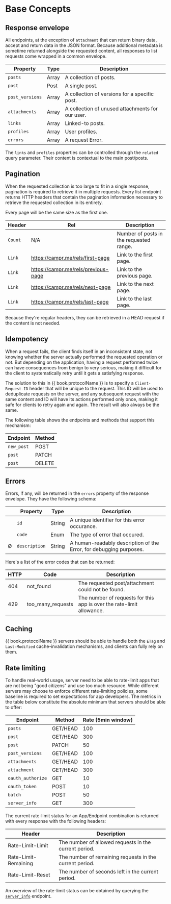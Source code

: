 # Base Concepts

## Response envelope

All endpoints, at the exception of `attachment` that can return binary data, accept and return data in the JSON format.
Because additional metadata is sometime returned alongside the requested content, all responses to list requests come wrapped in a common envelope.

| Property        | Type              | Description                                      |
| --------------- | ----------------- | ------------------------------------------------ |
| `posts`         | Array<Post>       | A collection of posts.                           |
| `post`          | Post              | A single post.                                   |
| `post_versions` | Array<Version>    | A collection of versions for a specific post.    |
| `attachments`   | Array<Attachment> | A collection of unused attachments for our user. |
| `links`         | Array<Post>       | Linked-to posts.                                 |
| `profiles`      | Array<Profile>    | User profiles.                                   |
| `errors`        | Array<Error>      | A request Error.                                 |

The `links` and `profiles` properties can be controlled through the `related` query parameter. Their content is contextual to the main post/posts.

## Pagination

When the requested collection is too large to fit in a single response, pagination is required to retrieve it in multiple requests.
Every list endpoint returns HTTP headers that contain the pagination information necessary to retrieve the requested collection in its entirety.

Every page will be the same size as the first one.

| Header    | Rel                                 | Description                             |
| -------   | ----------------------------------- | --------------------------------------- |
| `Count`   | N/A                                 | Number of posts in the requested range. |
| `Link`    | https://campr.me/rels/first-page    | Link to the first page.                 |
| `Link`    | https://campr.me/rels/previous-page | Link to the previous page.              |
| `Link`    | https://campr.me/rels/next-page     | Link to the next page.                  |
| `Link`    | https://campr.me/rels/last-page     | Link to the last page.                  |

Because they're regular headers, they can be retrieved in a HEAD request if the content is not needed.

## Idempotency

When a request fails, the client finds itself in an inconsistent state, not knowing whether the server actually performed the requested operation or not. But depending on the application, having a request performed twice can have consequences from benign to very serious, making it difficult for the client to systematically retry until it gets a satisfying response.

The solution to this in {{ book.protocolName }} is to specify a `Client-Request-ID` header that will be unique to the request. This ID will be used to deduplicate requests on the server, and any subsequent request with the same content and ID will have its actions performed only once, making it safe for clients to retry again and again. The result will also always be the same.

The following table shows the endpoints and methods that support this mechanism:

| Endpoint   | Method |
| ---------- | ------ |
| `new_post` | POST   |
| `post`     | PATCH  |
| `post`     | DELETE |

## Errors

Errors, if any, will be returned in the `errors` property of the response envelope. They have the following schema:

| | Property      | Type   | Description                                                        |
|-| ------------- | ------ | ------------------------------------------------------------------ |
| | `id`          | String | A unique identifier for this error occurance.                      |
| | `code`        | Enum   | The type of error that occured.                                    |
|Ø| `description` | String | A human-readably description of the Error, for debugging purposes. |

Here's a list of the error codes that can be returned:

| HTTP | Code                | Description                                                           |
| ---- | ------------------- | --------------------------------------------------------------------- |
| 404  | not_found           | The requested post/attachment could not be found.                     |
| 429  | too\_many\_requests | The number of requests for this app is over the rate-limit allowance. |

## Caching

{{ book.protocolName }} servers should be able to handle both the `ETag` and `Last-Modified` cache-invalidation mechanisms, and clients can fully rely on them.

## Rate limiting

To handle real-world usage, server need to be able to rate-limit apps that are not being "good citizens" and use too much resource. While different servers may choose to enforce different rate-limiting policies, some baseline is required to set expectations for app developers. The metrics in the table below constitute the absolute minimum that servers should be able to offer:

| Endpoint          | Method   | Rate (5min window) |
| ----------------- | -------- | ------------------ |
| `posts`           | GET/HEAD | 100                |
| `post`            | GET/HEAD | 300                |
| `post`            | PATCH    | 50                 |
| `post_versions`   | GET/HEAD | 100                |
| `attachments`     | GET/HEAD | 100                |
| `attachment`      | GET/HEAD | 300                |
| `oauth_authorize` | GET      | 10                 |
| `oauth_token`     | POST     | 10                 |
| `batch`           | POST     | 50                 |
| `server_info`     | GET      | 300                |

The current rate-limit status for an App/Endpoint combination is returned with every response with the following headers:

| Header               | Description                                             |
| -------------------- | ------------------------------------------------------- |
| Rate-Limit-Limit     | The number of allowed requests in the current period.   |
| Rate-Limit-Remaining | The number of remaining requests in the current period. |
| Rate-Limit-Reset     | The number of seconds left in the current period.       |

An overview of the rate-limit status can be obtained by querying the [`server_info`](/api-references/server-info.md) endpoint.